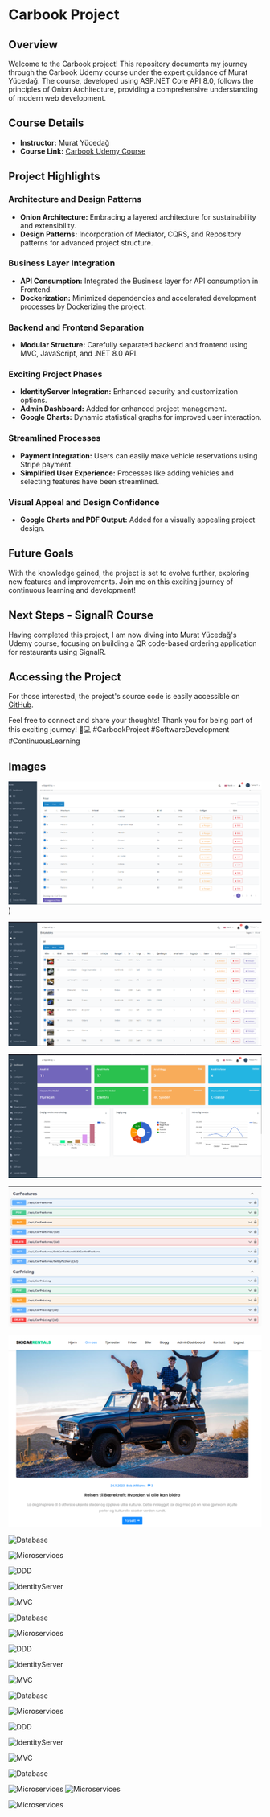 # Carbook Project

## Overview

Welcome to the Carbook project! This repository documents my journey through the Carbook Udemy course under the expert guidance of Murat Yücedağ. The course, developed using ASP.NET Core API 8.0, follows the principles of Onion Architecture, providing a comprehensive understanding of modern web development.

## Course Details

- **Instructor:** Murat Yücedağ
- **Course Link:** [Carbook Udemy Course](https://lnkd.in/dyJhCTaH)

## Project Highlights

### Architecture and Design Patterns

- **Onion Architecture:** Embracing a layered architecture for sustainability and extensibility.
- **Design Patterns:** Incorporation of Mediator, CQRS, and Repository patterns for advanced project structure.

### Business Layer Integration

- **API Consumption:** Integrated the Business layer for API consumption in Frontend.
- **Dockerization:** Minimized dependencies and accelerated development processes by Dockerizing the project.

### Backend and Frontend Separation

- **Modular Structure:** Carefully separated backend and frontend using MVC, JavaScript, and .NET 8.0 API.

### Exciting Project Phases

- **IdentityServer Integration:** Enhanced security and customization options.
- **Admin Dashboard:** Added for enhanced project management.
- **Google Charts:** Dynamic statistical graphs for improved user interaction.

### Streamlined Processes

- **Payment Integration:** Users can easily make vehicle reservations using Stripe payment.
- **Simplified User Experience:** Processes like adding vehicles and selecting features have been streamlined.

### Visual Appeal and Design Confidence

- **Google Charts and PDF Output:** Added for a visually appealing project design.

## Future Goals

With the knowledge gained, the project is set to evolve further, exploring new features and improvements. Join me on this exciting journey of continuous learning and development!

## Next Steps - SignalR Course

Having completed this project, I am now diving into Murat Yücedağ's Udemy course, focusing on building a QR code-based ordering application for restaurants using SignalR.

## Accessing the Project

For those interested, the project's source code is easily accessible on [GitHub](https://lnkd.in/dcWQVx72).

Feel free to connect and share your thoughts! Thank you for being part of this exciting journey! 🚀💻 #CarbookProject #SoftwareDevelopment #ContinuousLearning


## Images

![Dashboard](Frontends/CarBook.WebUI/wwwroot/CarBook/admin.png))

![Microservices](Frontends/CarBook.WebUI/wwwroot/CarBook/admincar.png)

![DDD](Frontends/CarBook.WebUI/wwwroot/CarBook/admindashboard.png)

![IdentityServer](Frontends/CarBook.WebUI/wwwroot/CarBook/api.png)


![MVC](Frontends/CarBook.WebUI/wwwroot/CarBook/blog.png)

![Database](frontents/OnlineStudyWeb/wwwroot/Project/cart_1.png)

![Microservices](frontents/OnlineStudyWeb/wwwroot/Project/cart_2.png)

![DDD](frontents/OnlineStudyWeb/wwwroot/Project/chart1.png)

![IdentityServer](frontents/OnlineStudyWeb/wwwroot/Project/chart2.png)


![MVC](frontents/OnlineStudyWeb/wwwroot/Project/contact2.png)

![Database](frontents/OnlineStudyWeb/wwwroot/Project/course_index_1.png)

![Microservices](frontents/OnlineStudyWeb/wwwroot/Project/dashboard.png)

![DDD](frontents/OnlineStudyWeb/wwwroot/Project/docker.png)

![IdentityServer](frontents/OnlineStudyWeb/wwwroot/Project/docker2.png)


![MVC](frontents/OnlineStudyWeb/wwwroot/Project/experlærer.png)

![Database](frontents/OnlineStudyWeb/wwwroot/Project/instructor.png)

![Microservices](frontents/OnlineStudyWeb/wwwroot/Project/login.png)

![DDD](frontents/OnlineStudyWeb/wwwroot/Project/payment.png)

![IdentityServer](frontents/OnlineStudyWeb/wwwroot/Project/product_detail.png)



![MVC](frontents/OnlineStudyWeb/wwwroot/Project/register.png)

![Database](frontents/OnlineStudyWeb/wwwroot/Project/search.png)

![Microservices](frontents/OnlineStudyWeb/wwwroot/Project/CQRS.jpg)
![Microservices](frontents/OnlineStudyWeb/wwwroot/Project/ddd.jpg)

![Microservices](frontents/OnlineStudyWeb/wwwroot/Project/UnitTesting&IntegrationTesting.png)
